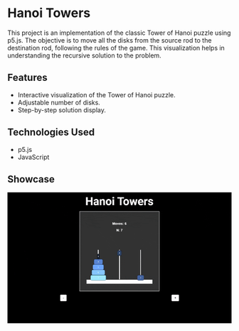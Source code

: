 # Hanoi Towers

This project is an implementation of the classic Tower of Hanoi puzzle using p5.js. The objective is to move all the disks from the source rod to the destination rod, following the rules of the game. This visualization helps in understanding the recursive solution to the problem.

## Features

- Interactive visualization of the Tower of Hanoi puzzle.
- Adjustable number of disks.
- Step-by-step solution display.

## Technologies Used

- p5.js
- JavaScript

## Showcase

![Tower of Hanoi Visualization](showcase.gif)
